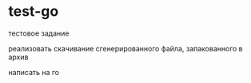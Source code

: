 # test-go
тестовое задание

реализовать скачивание сгенерированного файла, запакованного в архив

написать на го 
